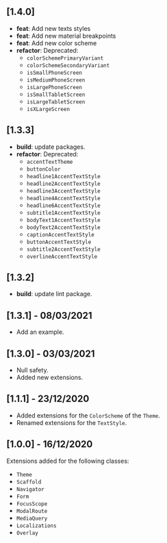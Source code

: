 ## [1.4.0]

- **feat**: Add new texts styles
- **feat**: Add new material breakpoints
- **feat**: Add new color scheme
- **refactor**: Deprecated:
  - `colorSchemePrimaryVariant`
  - `colorSchemeSecondaryVariant`
  - `isSmallPhoneScreen`
  - `isMediumPhoneScreen`
  - `isLargePhoneScreen`
  - `isSmallTabletScreen` 
  - `isLargeTabletScreen`
  - `isXLargeScreen`
  
## [1.3.3]

- **build**: update packages.
- **refactor**: Deprecated: 
  - `accentTextTheme`
  - `buttonColor`
  - `headline1AccentTextStyle`
  - `headline2AccentTextStyle`
  - `headline3AccentTextStyle`
  - `headline4AccentTextStyle`
  - `headline6AccentTextStyle`
  - `subtitle1AccentTextStyle`
  - `bodyText1AccentTextStyle`
  - `bodyText2AccentTextStyle`
  - `captionAccentTextStyle`
  - `buttonAccentTextStyle`
  - `subtitle2AccentTextStyle`
  - `overlineAccentTextStyle`
## [1.3.2]

- **build**: update lint package.

## [1.3.1] - 08/03/2021

- Add an example.
## [1.3.0] - 03/03/2021

- Null safety.
- Added new extensions.
## [1.1.1] - 23/12/2020

- Added extensions for the `ColorScheme` of the `Theme`.
- Renamed extensions for the `TextStyle`.
## [1.0.0] - 16/12/2020

Extensions added for the following classes:

- `Theme`
- `Scaffold`
- `Navigator`
- `Form`
- `FocusScope`
- `ModalRoute`
- `MediaQuery`
- `Localizations`
- `Overlay`

